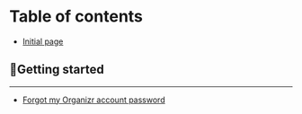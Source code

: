 # Table of contents

* [Initial page](README.md)

## 📌Getting started

---

* [Forgot my Organizr account password](untitled.md)

